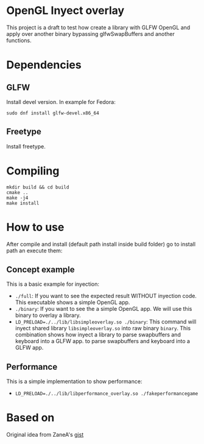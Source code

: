 # OpenGL Inyect overlay

This project is a draft to test how create a library with GLFW OpenGL and apply over another binary bypassing glfwSwapBuffers and another functions.

# Dependencies

## GLFW

Install devel version. In example for Fedora:

```
sudo dnf install glfw-devel.x86_64
```

## Freetype

Install freetype.


# Compiling

```
mkdir build && cd build
cmake ..
make -j4
make install
```

# How to use

After compile and install (default path install inside build folder) go to install path an execute them:

## Concept example

This is a basic example for inyection:

* ```./full```: If you want to see the expected result WITHOUT inyection code. This executable shows a simple OpenGL app.
* ```./binary```: If you want to see the a simple OpenGL app. We will use this binary to overlay a library.
* ```LD_PRELOAD=./../lib/libsimpleoverlay.so ./binary```: This command will inyect shared library ```libsimpleoverlay.so``` into raw binary ```binary```. This combination shows how inyect a library to parse swapbuffers and keyboard into a GLFW app.
 to parse swapbuffers and keyboard into a GLFW app.

## Performance

This is a simple implementation to show performance:

* ```LD_PRELOAD=./../lib/libperformance_overlay.so ./fakeperformancegame```

# Based on

Original idea from ZaneA's [gist](https://gist.github.com/ZaneA/4305411)
